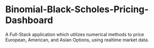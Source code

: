 # Binomial-Black-Scholes-Pricing-Dashboard
A Full-Stack application which utilizes numerical methods to price European, American, and Asian Options, using realtime market data.
